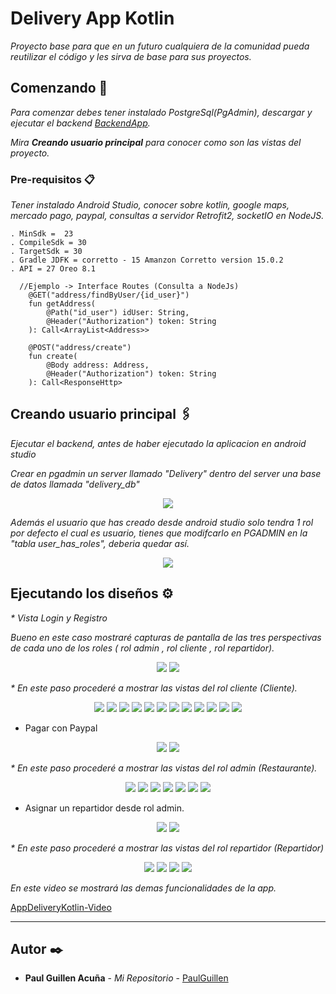 # Delivery App Kotlin

_Proyecto base para que en un futuro cualquiera de la comunidad pueda reutilizar el código y les sirva de base para sus proyectos._

## Comenzando 🚀
_Para comenzar debes tener instalado PostgreSql(PgAdmin), descargar y ejecutar el backend [BackendApp](https://github.com/PaulGuillen/BackendDeliveryKotlin)._

_Mira **Creando usuario principal** para conocer como son las vistas del proyecto._

### Pre-requisitos 📋

_Tener instalado Android Studio, conocer sobre kotlin, google maps, mercado pago, paypal, consultas a servidor Retrofit2, socketIO en NodeJS._

```
. MinSdk =  23
. CompileSdk = 30
. TargetSdk = 30
. Gradle JDFK = corretto - 15 Amanzon Corretto version 15.0.2
. API = 27 Oreo 8.1
```

```
  //Ejemplo -> Interface Routes (Consulta a NodeJs)
    @GET("address/findByUser/{id_user}")
    fun getAddress(
        @Path("id_user") idUser: String,
        @Header("Authorization") token: String
    ): Call<ArrayList<Address>>

    @POST("address/create")
    fun create(
        @Body address: Address,
        @Header("Authorization") token: String
    ): Call<ResponseHttp>

```

## Creando usuario principal 🖇️

_Ejecutar el backend, antes de haber ejecutado la aplicacion en android studio_

_Crear en pgadmin un server llamado "Delivery" dentro del server una base de datos llamada "delivery_db"_


<p align="center">
 <img src="https://i.postimg.cc/9Q9VdBj2/estrcutra.png"/>
</p>

_Además el usuario que has creado desde android studio solo tendra 1 rol por defecto el cual es usuario, tienes que modifcarlo en PGADMIN en la "tabla user_has_roles", deberia quedar así._
  
 <p align="center">
 <img src="https://i.postimg.cc/7YFrZTJW/roles.png"/>
</p>

## Ejecutando los diseños ⚙️
_* Vista Login y Registro_

_Bueno en este caso mostraré capturas de pantalla de las tres perspectivas de cada uno de los roles ( rol admin , rol cliente , rol repartidor)._


<p align="center">
 <img src="https://i.postimg.cc/pdjdCFrk/1.png"/>
 <img src="https://i.postimg.cc/t4ZRRx3y/2.png"/>
</p>

_* En este paso procederé a mostrar las vistas del rol cliente (Cliente)._

<p align="center">
 <img src="https://i.postimg.cc/Hxxh2p7M/5.png"/>
 <img src="https://i.postimg.cc/mgYJZpsP/3.png"/>
 <img src="https://i.postimg.cc/nLstGbRJ/3.png"/>
 <img src="https://i.postimg.cc/WbXLRbxV/4.png"/>
 <img src="https://i.postimg.cc/y8kGwhFh/5.png"/>
 <img src="https://i.postimg.cc/fbdrbwqJ/6.png"/>
 <img src="https://i.postimg.cc/D0vj51vX/7.png"/>
 <img src="https://i.postimg.cc/NMYpfRrz/8.png"/>
 <img src="https://i.postimg.cc/7hZ9SD91/9.png"/>
 <img src="https://i.postimg.cc/wjwPsy1z/10.png"/>
 <img src="https://i.postimg.cc/7Z2V3K3R/11.png"/>
 <img src="https://i.postimg.cc/bJtFMm3Y/12.png"/>
</p>

 
 * Pagar con Paypal

 <p align="center">
  
 <img src="https://i.postimg.cc/yYBrQX9B/14.png"/>
 <img src="https://i.postimg.cc/cJ7Bj65M/15.png"/>

</p>


_* En este paso procederé a mostrar las vistas del rol admin (Restaurante)._

<p align="center">
 <img src="https://i.postimg.cc/mgYJZpsP/3.png"/>
 <img src="https://i.postimg.cc/CMGmtP9p/11.png"/>
 <img src="https://i.postimg.cc/gcLPZWwq/6.png"/>
 <img src="https://i.postimg.cc/QMRfpps2/7.png"/>
 <img src="https://i.postimg.cc/Gm7MK4VB/8.png"/>
 <img src="https://i.postimg.cc/1RwjS5nT/9.png"/>
 <img src="https://i.postimg.cc/ZqKWVgY3/10.png"/>
</p>

  * Asignar un repartidor desde rol admin.
  
<p align="center">

 <img src="https://i.postimg.cc/1XzsDhy7/Screenshot-1644611816.png"/>
 <img src="https://i.postimg.cc/FFC8GnSF/Screenshot-1644611824.png"/>

</p>

_* En este paso procederé a mostrar las vistas del rol repartidor (Repartidor)_

<p align="center">
 <img src="https://i.postimg.cc/8CG0s224/Screenshot-1644611879.png"/>
 <img src="https://i.postimg.cc/7LNQzBDk/Screenshot-1644611887.png"/>
 <img src="https://i.postimg.cc/G2hgxkhs/Screenshot-1644611891.png"/>
 <img src="https://i.postimg.cc/ZR777CCs/Screenshot-1644611917.png"/>
</p>

_En este video se mostrará las demas funcionalidades de la app._

[AppDeliveryKotlin-Video](https://user-images.githubusercontent.com/43099030/164571188-cec0be71-1f42-4898-a55e-36c4bccd873e.mp4)

---

## Autor ✒️

* **Paul Guillen Acuña** - *Mi Repositorio* - [PaulGuillen](https://github.com/PaulGuillen?tab=repositories)
